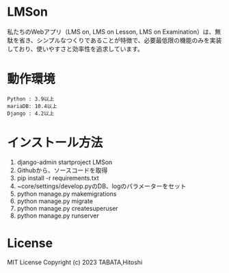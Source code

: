 # LMSon

 私たちのWebアプリ（LMS on, LMS on Lesson, LMS on Examination）は、無駄を省き、シンプルなつくりであることが特徴で、必要最低限の機能のみを実装しており、使いやすさと効率性を追求しています。

# 動作環境

    Python : 3.9以上
    mariaDB: 10.4以上
    Django : 4.2以上

# インストール方法
<ol>
      <li class="py-2">django-admin startproject LMSon</li>
      <li class="py-2">Githubから、ソースコードを取得</li>
      <li class="py-2">pip install -r requirements.txt</li>
      <li class="py-2">~core/settings/develop.pyのDB、logのパラメーターをセット</li>
      <li class="py-2">python manage.py makemigrations</li>
      <li class="py-2">python manage.py migrate</li>
      <li class="py-2">python manage.py createsuperuser</li>
      <li class="py-2">python manage.py runserver</li>
    </ol>


# License

MIT License
Copyright (c) 2023 TABATA,Hitoshi
